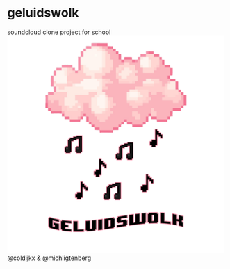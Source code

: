 # geluidswolk
soundcloud clone project for school
<img src="bruikbare_dingen/geluidswolk_logo.png" alt="GW_Logo" width="500"/>
@coldijkx & @michligtenberg

